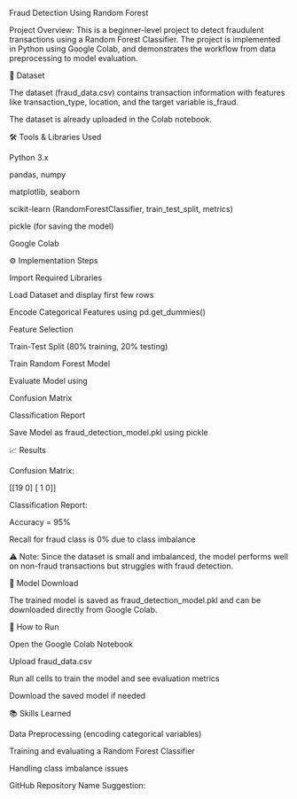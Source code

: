Fraud Detection Using Random Forest

Project Overview:
This is a beginner-level project to detect fraudulent transactions using a Random Forest Classifier. The project is implemented in Python using Google Colab, and demonstrates the workflow from data preprocessing to model evaluation.

📂 Dataset

The dataset (fraud_data.csv) contains transaction information with features like transaction_type, location, and the target variable is_fraud.

The dataset is already uploaded in the Colab notebook.

🛠 Tools & Libraries Used

Python 3.x

pandas, numpy

matplotlib, seaborn

scikit-learn (RandomForestClassifier, train_test_split, metrics)

pickle (for saving the model)

Google Colab

⚙️ Implementation Steps

Import Required Libraries

Load Dataset and display first few rows

Encode Categorical Features using pd.get_dummies()

Feature Selection

Train-Test Split (80% training, 20% testing)

Train Random Forest Model

Evaluate Model using

Confusion Matrix

Classification Report

Save Model as fraud_detection_model.pkl using pickle

📈 Results

Confusion Matrix:

[[19  0]
 [ 1  0]]


Classification Report:

Accuracy = 95%

Recall for fraud class is 0% due to class imbalance

⚠️ Note: Since the dataset is small and imbalanced, the model performs well on non-fraud transactions but struggles with fraud detection.

💾 Model Download

The trained model is saved as fraud_detection_model.pkl and can be downloaded directly from Google Colab.

📌 How to Run

Open the Google Colab Notebook

Upload fraud_data.csv

Run all cells to train the model and see evaluation metrics

Download the saved model if needed

📚 Skills Learned

Data Preprocessing (encoding categorical variables)

Training and evaluating a Random Forest Classifier

Handling class imbalance issues



GitHub Repository Name Suggestion:
